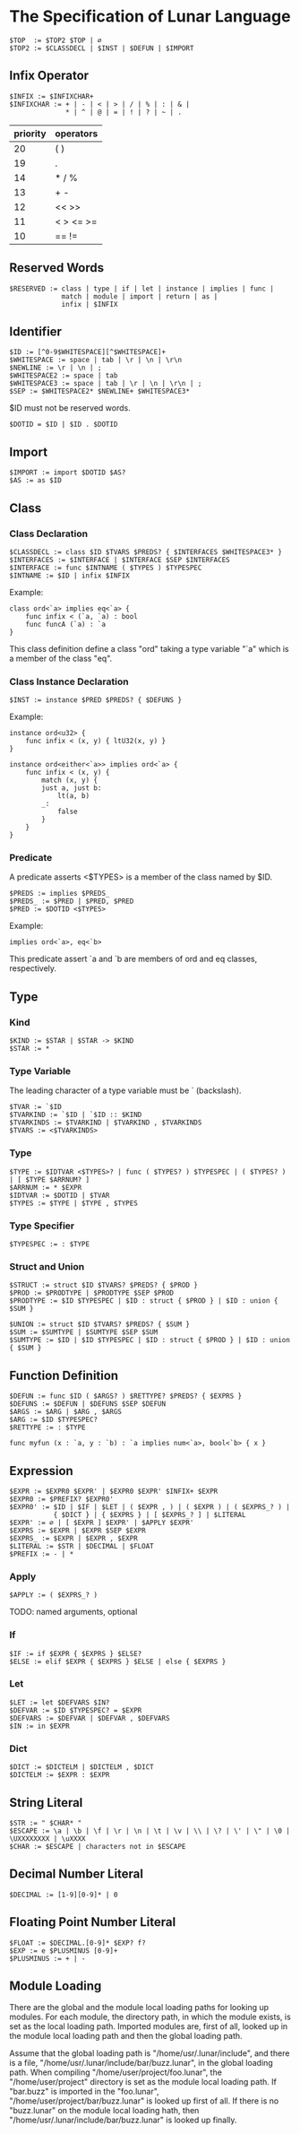 # The Specification of Lunar Language

```
$TOP  := $TOP2 $TOP | ∅
$TOP2 := $CLASSDECL | $INST | $DEFUN | $IMPORT
```

## Infix Operator

```
$INFIX := $INFIXCHAR+
$INFIXCHAR := + | - | < | > | / | % | : | & |
              * | ^ | @ | = | ! | ? | ~ | .
```

| priority | operators
|----------|-----------
| 20       | (  )
| 19       | .
| 14       | * / %
| 13       | + -
| 12       | << >>
| 11       | < > <= >=
| 10       | == !=

## Reserved Words

```
$RESERVED := class | type | if | let | instance | implies | func |
             match | module | import | return | as |
             infix | $INFIX
```

## Identifier

```
$ID := [^0-9$WHITESPACE][^$WHITESPACE]+
$WHITESPACE := space | tab | \r | \n | \r\n
$NEWLINE := \r | \n | ;
$WHITESPACE2 := space | tab
$WHITESPACE3 := space | tab | \r | \n | \r\n | ;
$SEP := $WHITESPACE2* $NEWLINE+ $WHITESPACE3*
```

$ID must not be reserved words.

```
$DOTID = $ID | $ID . $DOTID
```

## Import

```
$IMPORT := import $DOTID $AS?
$AS := as $ID
```

## Class

### Class Declaration

```
$CLASSDECL := class $ID $TVARS $PREDS? { $INTERFACES $WHITESPACE3* }
$INTERFACES := $INTERFACE | $INTERFACE $SEP $INTERFACES
$INTERFACE := func $INTNAME ( $TYPES ) $TYPESPEC
$INTNAME := $ID | infix $INFIX
```

Example:
```
class ord<`a> implies eq<`a> {
    func infix < (`a, `a) : bool
    func funcA (`a) : `a
}
```
This class definition define a class "ord" taking
a type variable "\`a" which is a member of the class "eq".

### Class Instance Declaration

```
$INST := instance $PRED $PREDS? { $DEFUNS }
```

Example:
```
instance ord<u32> {
    func infix < (x, y) { ltU32(x, y) }
}

instance ord<either<`a>> implies ord<`a> {
    func infix < (x, y) {
        match (x, y) {
        just a, just b:
            lt(a, b)
        _:
            false
        }
    }
}
```

### Predicate

A predicate asserts <$TYPES> is a member of the class named by $ID.
```
$PREDS := implies $PREDS_
$PREDS_ := $PRED | $PRED, $PRED
$PRED := $DOTID <$TYPES>
```

Example:
```
implies ord<`a>, eq<`b>
```
This predicate assert \`a and \`b are members of ord and eq classes,
respectively.

## Type

### Kind

```
$KIND := $STAR | $STAR -> $KIND
$STAR := *
```

### Type Variable

The leading character of a type variable must be ` (backslash).
```
$TVAR := `$ID
$TVARKIND := `$ID | `$ID :: $KIND
$TVARKINDS := $TVARKIND | $TVARKIND , $TVARKINDS
$TVARS := <$TVARKINDS>
```

### Type

```
$TYPE := $IDTVAR <$TYPES>? | func ( $TYPES? ) $TYPESPEC | ( $TYPES? ) | [ $TYPE $ARRNUM? ]
$ARRNUM := * $EXPR
$IDTVAR := $DOTID | $TVAR
$TYPES := $TYPE | $TYPE , $TYPES
```

### Type Specifier

```
$TYPESPEC := : $TYPE
```

### Struct and Union

```
$STRUCT := struct $ID $TVARS? $PREDS? { $PROD }
$PROD := $PRODTYPE | $PRODTYPE $SEP $PROD
$PRODTYPE := $ID $TYPESPEC | $ID : struct { $PROD } | $ID : union { $SUM }
```

```
$UNION := struct $ID $TVARS? $PREDS? { $SUM }
$SUM := $SUMTYPE | $SUMTYPE $SEP $SUM
$SUMTYPE := $ID | $ID $TYPESPEC | $ID : struct { $PROD } | $ID : union { $SUM }
```

## Function Definition

```
$DEFUN := func $ID ( $ARGS? ) $RETTYPE? $PREDS? { $EXPRS }
$DEFUNS := $DEFUN | $DEFUNS $SEP $DEFUN
$ARGS := $ARG | $ARG , $ARGS
$ARG := $ID $TYPESPEC?
$RETTYPE := : $TYPE
```

```
func myfun (x : `a, y : `b) : `a implies num<`a>, bool<`b> { x }
```

## Expression

```
$EXPR := $EXPR0 $EXPR' | $EXPR0 $EXPR' $INFIX+ $EXPR
$EXPR0 := $PREFIX? $EXPR0'
$EXPR0' := $ID | $IF | $LET | ( $EXPR , ) | ( $EXPR ) | ( $EXPRS_? ) |
           { $DICT } | { $EXPRS } | [ $EXPRS_? ] | $LITERAL
$EXPR' := ∅ | [ $EXPR ] $EXPR' | $APPLY $EXPR'
$EXPRS := $EXPR | $EXPR $SEP $EXPR
$EXPRS_ := $EXPR | $EXPR , $EXPR
$LITERAL := $STR | $DECIMAL | $FLOAT
$PREFIX := - | *
```

### Apply

```
$APPLY := ( $EXPRS_? )
```

TODO: named arguments, optional

### If

```
$IF := if $EXPR { $EXPRS } $ELSE?
$ELSE := elif $EXPR { $EXPRS } $ELSE | else { $EXPRS }
```

### Let

```
$LET := let $DEFVARS $IN?
$DEFVAR := $ID $TYPESPEC? = $EXPR
$DEFVARS := $DEFVAR | $DEFVAR , $DEFVARS
$IN := in $EXPR
```

### Dict

```
$DICT := $DICTELM | $DICTELM , $DICT
$DICTELM := $EXPR : $EXPR
```

## String Literal

```
$STR := " $CHAR* "
$ESCAPE := \a | \b | \f | \r | \n | \t | \v | \\ | \? | \' | \" | \0 | \UXXXXXXXX | \uXXXX
$CHAR := $ESCAPE | characters not in $ESCAPE
```

## Decimal Number Literal

```
$DECIMAL := [1-9][0-9]* | 0
```

## Floating Point Number Literal

```
$FLOAT := $DECIMAL.[0-9]* $EXP? f?
$EXP := e $PLUSMINUS [0-9]+
$PLUSMINUS := + | -
```

## Module Loading

There are the global and the module local loading paths for looking up modules.
For each module, the directory path, in which the module exists,
is set as the local loading path.
Imported modules are, first of all, looked up in the module local loading path and then the global loading path.

Assume that the global loading path is "/home/usr/.lunar/include",
and there is a file, "/home/usr/.lunar/include/bar/buzz.lunar",
in the global loading path.
When compiling "/home/user/project/foo.lunar",
the "/home/user/project" directory is set as the module
local loading path.
If "bar.buzz" is imported in the "foo.lunar",
"/home/user/project/bar/buzz.lunar" is looked up first of all.
If there is no "buzz.lunar" on the module local loading hath,
then "/home/usr/.lunar/include/bar/buzz.lunar" is looked up finally.
